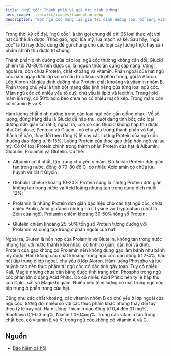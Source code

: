 ```yaml
---
title: "Ngũ cốc: Thành phần và giá trị dinh dưỡng"
hero_image: ../static/images/thanhphan.webp
description: "Bột ngũ cốc mang lại giá trị dinh dưỡng cao, bổ sung vitamin cần thiết cho cơ thể."
---
```

Trong thời kỳ cổ đại, “ngũ cốc” là tên gọi chung để chỉ 05 loại thực vật với hạt có thể ăn được: Thóc gạo, ngô, lúa mỳ, lúa mạch và kê. Sau này, “ngũ cốc” là từ hay được dùng để gọi chung cho các loại cây lương thực hay sản phẩm chính thu được từ chúng.

Thành phần dinh dưỡng của các loại ngũ cốc thường không cân đối, Glucid chiếm tới 70-80% nên được coi là nguồn thức ăn cung cấp năng lượng; ngoài ra, còn chứa Protein, chất khoáng và vitamin. Phần ngoài của hạt ngũ cốc nằm ngay dưới lớp vỏ có cấu trúc khác với phần trong, gọi là Aloron. Lớp Aloron rất giàu dinh dưỡng như Protein  chất khoáng và vitamin nhóm B. Phần trong chủ yếu là tinh bột mang đặc tính riêng của từng loại ngũ cốc. Mầm ngũ cốc có nhiều yếu tố quý, chủ yếu là lipid và lecithin. Trong lipid mầm lúa mỳ, có 50% acid béo chưa no có nhiều mạch kép. Trong mầm còn có vitamin E và K.

Hàm lượng chất dinh dưỡng trong các loại ngũ cốc gần giống nhau. Về số lượng, đứng hàng đầu là Glucid dễ hấp thu, dưới dạng tinh bột; các loại đường đơn giản có rất ít; ngoài ra, còn có các Glucid không hấp thu được như Cellulose, Pentose và Glucin - có chủ yếu trong thành phần vỏ hạt, thành tế bào, thay đổi theo từng tỷ lệ xay xát. Lượng Protein của ngũ cốc thường dao động từ 6-15%. Lượng Protein của thóc gạo thấp hơn ngô và lúa mỳ. Có 04 loại Protein chính trong thành phần Protein của hạt là Albumin, Globulin, Prolamin và Glutelin. Cụ thể:

* Albumin có ít nhất, tập trung chủ yếu ở mầm. Đó là các Protein đơn giản, tan trong nước, đông ở 70-80 độ C, có nhiều Acid amin có chứa lưu huỳnh và rất ít Glycin;

* Globulin chiếm khoảng 10-20% Protein  cũng là những Protein đơn giản, không tan trong nước và Acid loãng nhưng tan trong dung dịch muối 12%;

* Prolamin là những Protein đơn giản đặc hiệu cho các hạt ngũ cốc, chứa nhiều Prolin, Acid glutamic nhưng có ít Lysine và Tryptophan (nhất là Zein của ngô). Prolamin chiếm khoảng 30-50% tổng số Protein;

* Glutelin chiếm khoảng 25-50% tổng số Protein  tương đương với Prolamin và cũng tập trung ở phần ngoài của hạt.

Ngoài ra, Gluten là hỗn hợp của Prolamin và Glutelin, không tan trong nước nhưng tạo với nước thành khối nhão, có tính co giãn, đàn hồi và dính. Protein của gạo không có Prolamin nên không dùng gạo làm bánh như bánh mỳ được. Hàm lượng các chất khoáng trong ngũ cốc dao động từ 2-4%, hầu hết tập trung ở lớp ngoài, chủ yếu ở lớp Aloron. Hàm lượng Phospho và lưu huỳnh cao nên thực phẩm từ ngũ cốc có đặc tính gây toan. Tuy có nhiều Kali, Magie nhưng chưa cân bằng được tình trạng trên. Phospho trong ngũ cốc phần lớn ở dạng Acid Phitic. Do có nhiều Acid Phitic nên tỷ lệ hấp thu của Calci, sắt và Magie bị giảm. Nhiều yếu tố vi lượng có mặt trong ngũ cốc tập trung ở phần trong của hạt.

Cũng như các chất khoáng, các vitamin nhóm B có chủ yếu ở lớp ngoài của ngũ cốc, tương đối nhiều so với các thực phẩm khác nhưng thay đổi tuỳ theo tỷ lệ xay xát. Hàm lượng Thiamin dao động từ 0,4 đến 01 mg%, Riboflavin 0,1-0,3 mg%, Niacin 1,0-04mg%. Trong các vitamin tan trong chất béo, có vitamin E và K; trong ngũ cốc không có vitamin A và C.

## **Nguồn**

* [Bảo hiểm xã hội](http://tapchibaohiemxahoi.gov.vn/tin-tuc/ngu-coc-thanh-phan-va-gia-tri-dinh-du-ng-19260)

